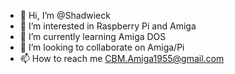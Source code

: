 - 👋 Hi, I’m @Shadwieck
- 👀 I’m interested in Raspberry Pi and Amiga
- 🌱 I’m currently learning Amiga DOS
- 💞️ I’m looking to collaborate on Amiga/Pi
- 📫 How to reach me CBM.Amiga1955@gmail.com

<!---
Shadwieck/Shadwieck is a ✨ special ✨ repository because its `README.md` (this file) appears on your GitHub profile.
You can click the Preview link to take a look at your changes.
--->
